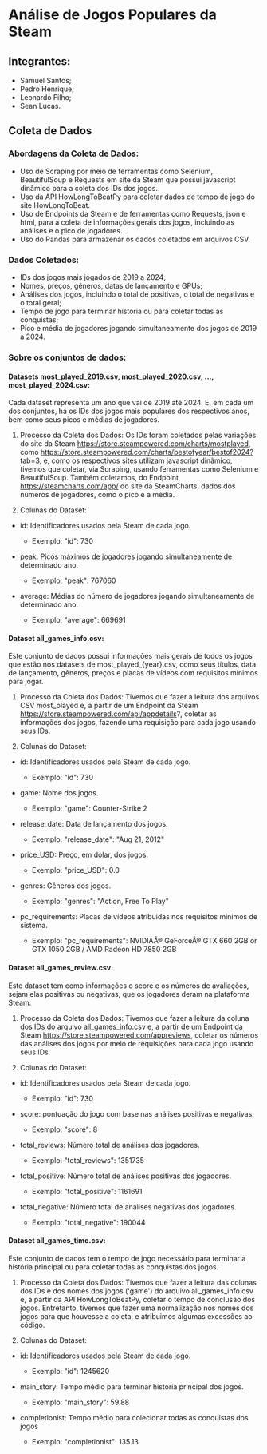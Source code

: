 # Análise de Jogos Populares da Steam

## Integrantes:
- Samuel Santos;
- Pedro Henrique;
- Leonardo Filho;
- Sean Lucas.

## Coleta de Dados
### Abordagens da Coleta de Dados:

- Uso de Scraping por meio de ferramentas como Selenium, BeautifulSoup e Requests em site da Steam que possui javascript dinâmico para a coleta dos IDs dos jogos.
- Uso da API HowLongToBeatPy para coletar dados de tempo de jogo do site HowLongToBeat.
- Uso de Endpoints da Steam e de ferramentas como Requests, json e html, para a coleta de informações gerais dos jogos, incluindo as análises e o pico de jogadores.
- Uso do Pandas para armazenar os dados coletados em arquivos CSV.

### Dados Coletados:
- IDs dos jogos mais jogados de 2019 a 2024;
- Nomes, preços, gêneros, datas de lançamento e GPUs;
- Análises dos jogos, incluindo o total de positivas, o total de negativas e o total geral;
- Tempo de jogo para terminar história ou para coletar todas as conquistas;
- Pico e média de jogadores jogando simultaneamente dos jogos de 2019 a 2024.

### Sobre os conjuntos de dados:
#### Datasets most_played_2019.csv, most_played_2020.csv, ..., most_played_2024.csv:
Cada dataset representa um ano que vai de 2019 até 2024. E, em cada um dos conjuntos, há os IDs dos jogos mais populares dos respectivos anos, bem como seus picos e médias de jogadores.

1. Processo da Coleta dos Dados: Os IDs foram coletados pelas variações do site da Steam https://store.steampowered.com/charts/mostplayed, como https://store.steampowered.com/charts/bestofyear/bestof2024?tab=3, e, como os respectivos sites utilizam javascript dinâmico, tivemos que coletar, via Scraping, usando ferramentas como Selenium e BeautifulSoup. Também coletamos, do Endpoint https://steamcharts.com/app/ do site da SteamCharts, dados dos números de jogadores, como o pico e a média.

2. Colunas do Dataset:
- id: Identificadores usados pela Steam de cada jogo.
    - Exemplo: "id": 730

- peak: Picos máximos de jogadores jogando simultaneamente de determinado ano.
    - Exemplo: "peak": 767060

- average: Médias do número de jogadores jogando simultaneamente de determinado ano.
    - Exemplo: "average": 669691


#### Dataset all_games_info.csv:
Este conjunto de dados possui informações mais gerais de todos os jogos que estão nos datasets de most_played_{year}.csv, como seus títulos, data de lançamento, gêneros, preços e placas de vídeos com requisitos mínimos para jogar.

1. Processo da Coleta dos Dados: Tivemos que fazer a leitura dos arquivos CSV most_played e, a partir de um Endpoint da Steam https://store.steampowered.com/api/appdetails?, coletar as informações dos jogos, fazendo uma requisição para cada jogo usando seus IDs.

2. Colunas do Dataset:
- id: Identificadores usados pela Steam de cada jogo.
    - Exemplo: "id": 730

- game: Nome dos jogos.
    - Exemplo: "game": Counter-Strike 2

- release_date: Data de lançamento dos jogos.
    - Exemplo: "release_date": "Aug 21, 2012"

- price_USD: Preço, em dolar, dos jogos.
    - Exemplo: "price_USD": 0.0

- genres: Gêneros dos jogos.
    - Exemplo: "genres": "Action, Free To Play"

- pc_requirements: Placas de vídeos atribuidas nos requisitos mínimos de sistema.
    - Exemplo: "pc_requirements": NVIDIAÂ® GeForceÂ® GTX 660 2GB or GTX 1050 2GB / AMD Radeon HD 7850 2GB

#### Dataset all_games_review.csv:
Este dataset tem como informações o score e os números de avaliações, sejam elas positivas ou negativas, que os jogadores deram na plataforma Steam.

1. Processo da Coleta dos Dados: Tivemos que fazer a leitura da coluna dos IDs do arquivo all_games_info.csv e, a partir de um Endpoint da Steam https://store.steampowered.com/appreviews, coletar os números das análises dos jogos por meio de requisições para cada jogo usando seus IDs.

2. Colunas do Dataset:
- id: Identificadores usados pela Steam de cada jogo.
    - Exemplo: "id": 730

- score: pontuação do jogo com base nas análises positivas e negativas.
    - Exemplo: "score": 8

- total_reviews: Número total de análises dos jogadores.
    - Exemplo: "total_reviews": 1351735

- total_positive: Número total de análises positivas dos jogadores.
    - Exemplo: "total_positive": 1161691

- total_negative: Número total de análises negativas dos jogadores.
    - Exemplo: "total_negative": 190044

#### Dataset all_games_time.csv:
Este conjunto de dados tem o tempo de jogo necessário para terminar a história principal ou para coletar todas as conquistas dos jogos.

1. Processo da Coleta dos Dados: Tivemos que fazer a leitura das colunas dos IDs e dos nomes dos jogos ('game') do arquivo all_games_info.csv e, a partir da API HowLongToBeatPy, coletar o tempo de conclusão dos jogos. Entretanto, tivemos que fazer uma normalização nos nomes dos jogos para que houvesse a coleta, e atribuimos algumas excessões ao código.

2. Colunas do Dataset:
- id: Identificadores usados pela Steam de cada jogo.
    - Exemplo: "id": 1245620

- main_story: Tempo médio para terminar história principal dos jogos.
    - Exemplo: "main_story": 59.88

- completionist: Tempo médio para colecionar todas as conquistas dos jogos
    - Exemplo: "completionist": 135.13
